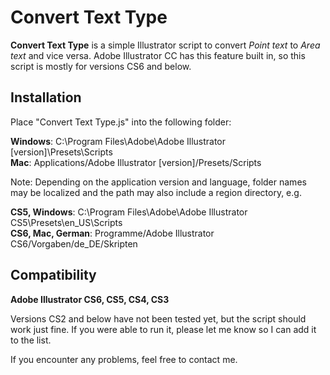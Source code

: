 # Convert Text Type

**Convert Text Type** is a simple Illustrator script to convert _Point text_ to _Area text_ and vice versa. Adobe Illustrator CC has this feature built in, so this script is mostly for versions CS6 and below.

## Installation

Place "Convert Text Type.js" into the following folder:

**Windows**: C:\Program Files\Adobe\Adobe Illustrator [version]\Presets\Scripts<br>
**Mac**: Applications/Adobe Illustrator [version]/Presets/Scripts

Note: Depending on the application version and language, folder names may be localized and the path may also include a region directory, e.g.

**CS5, Windows**: C:\Program Files\Adobe\Adobe Illustrator CS5\Presets\en_US\Scripts<br>
**CS6, Mac, German**: Programme/Adobe Illustrator CS6/Vorgaben/de_DE/Skripten

## Compatibility

**Adobe Illustrator CS6, CS5, CS4, CS3**

Versions CS2 and below have not been tested yet, but the script should work just fine. If you were able to run it, please let me know so I can add it to the list.

If you encounter any problems, feel free to contact me.
